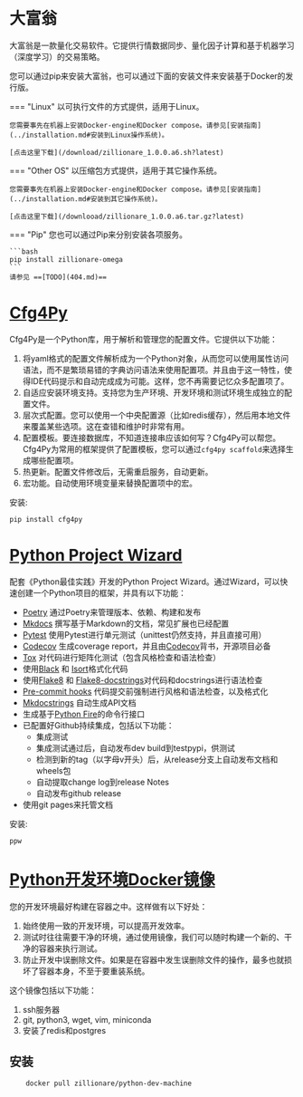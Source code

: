 # 大富翁

大富翁是一款量化交易软件。它提供行情数据同步、量化因子计算和基于机器学习（深度学习）的交易策略。

您可以通过pip来安装大富翁，也可以通过下面的安装文件来安装基于Docker的发行版。

=== "Linux"
    以可执行文件的方式提供，适用于Linux。
    
    您需要事先在机器上安装Docker-engine和Docker compose。请参见[安装指南](../installation.md#安装到Linux操作系统)。
    
    [点击这里下载](/download/zillionare_1.0.0.a6.sh?latest)

=== "Other OS"
    以压缩包方式提供，适用于其它操作系统。
    
    您需要事先在机器上安装Docker-engine和Docker compose。请参见[安装指南](../installation.md#安装到其它操作系统)。
    
    [点击这里下载](/downlooad/zillionare_1.0.0.a6.tar.gz?latest)

=== "Pip"
    您也可以通过Pip来分别安装各项服务。

    ```bash
    pip install zillionare-omega
    ```
    请参见 ==[TODO](404.md)==

# [Cfg4Py](https://pypi.org/project/cfg4py/)

Cfg4Py是一个Python库，用于解析和管理您的配置文件。它提供以下功能：

1. 将yaml格式的配置文件解析成为一个Python对象，从而您可以使用属性访问语法，而不是繁琐易错的字典访问语法来使用配置项。并且由于这一特性，使得IDE代码提示和自动完成成为可能。这样，您不再需要记忆众多配置项了。
2. 自适应安装环境支持。支持您为生产环境、开发环境和测试环境生成独立的配置文件。
3. 层次式配置。您可以使用一个中央配置源（比如redis缓存），然后用本地文件来覆盖某些选项。这在查错和维护时非常有用。
4. 配置模板。要连接数据库，不知道连接串应该如何写？Cfg4Py可以帮您。Cfg4Py为常用的框架提供了配置模板，您可以通过`cfg4py scaffold`来选择生成哪些配置项。
5. 热更新。配置文件修改后，无需重启服务，自动更新。
6. 宏功能。自动使用环境变量来替换配置项中的宏。

安装:
```
pip install cfg4py
```

# [Python Project Wizard](https://zillionare.github.io/cookiecutter-pypackage)

配套《Python最佳实践》开发的Python Project Wizard。通过Wizard，可以快速创建一个Python项目的框架，并具有以下功能：

* [Poetry]  通过Poetry来管理版本、依赖、构建和发布
* [Mkdocs] 撰写基于Markdown的文档，常见扩展也已经配置
* [Pytest] 使用Pytest进行单元测试（unittest仍然支持，并且直接可用）
* [Codecov] 生成coverage report，并且由[Codecov]背书，开源项目必备
* [Tox] 对代码进行矩阵化测试（包含风格检查和语法检查）
* 使用[Black] 和 [Isort]格式化代码
* 使用[Flake8] 和 [Flake8-docstrings]对代码和docstrings进行语法检查
* [Pre-commit hooks] 代码提交前强制进行风格和语法检查，以及格式化
* [Mkdocstrings] 自动生成API文档
* 生成基于[Python Fire]的命令行接口
* 已配置好Github持续集成，包括以下功能：
    - 集成测试
    - 集成测试通过后，自动发布dev build到testpypi，供测试
    - 检测到新的tag（以字母v开头）后，从release分支上自动发布文档和wheels包
    - 自动提取change log到release Notes
    - 自动发布github release
* 使用git pages来托管文档

安装:
```
ppw
```

# [Python开发环境Docker镜像](https://hub.docker.com/r/zillionare/python-dev-machine)

您的开发环境最好构建在容器之中。这样做有以下好处：

1. 始终使用一致的开发环境，可以提高开发效率。
2. 测试时往往需要干净的环境，通过使用镜像，我们可以随时构建一个新的、干净的容器来执行测试。
3. 防止开发中误删除文件。如果是在容器中发生误删除文件的操作，最多也就损坏了容器本身，不至于要重装系统。

这个镜像包括以下功能：

1. ssh服务器
2. git, python3, wget, vim, miniconda
3. 安装了redis和postgres

## 安装
```
    docker pull zillionare/python-dev-machine
```

[大富翁]: https://github.com/zillionare
[Cookiecutter]: https://cookiecutter.readthedocs.io/en/1.7.2/
[Poetry]: https://python-poetry.org/
[Mkdocs]: https://www.mkdocs.org
[Pytest]: https://pytest.org
[Codecov]: https://codecov.io
[Tox]: https://tox.readthedocs.io
[Black]: https://github.com/psf/black
[Isort]: https://github.com/PyCQA/isort
[Flake8]: https://flake8.pycqa.org
[Flake8-docstrings]: https://pypi.org/project/flake8-docstrings/
[Mkdocstrings]: https://mkdocstrings.github.io/
[Python Fire]: https://github.com/google/python-fire
[Github actions]: https://github.com/features/actions
[Git Pages]: https://pages.github.com
[Pre-commit hooks]: https://pre-commit.com/
